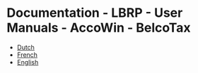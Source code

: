# Documentation - LBRP - User Manuals - AccoWin - BelcoTax

- [Dutch](NL.MD)
- [French](FR.MD)
- [English](EN.MD)